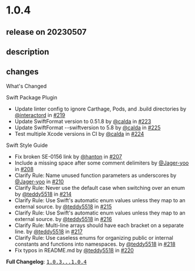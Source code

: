 # 1.0.4

## release on 20230507

## description

## changes

What's Changed

Swift Package Plugin

* Update linter config to ignore Carthage, Pods, and .build directories by <a class="user-mention notranslate" data-hovercard-type="user" data-hovercard-url="/users/interactord/hovercard" data-octo-click="hovercard-link-click" data-octo-dimensions="link_type:self" href="https://github.com/interactord">@interactord</a> in <a class="issue-link js-issue-link" data-error-text="Failed to load title" data-id="1648880221" data-permission-text="Title is private" data-url="https://github.com/airbnb/swift/issues/219" data-hovercard-type="pull_request" data-hovercard-url="/airbnb/swift/pull/219/hovercard" href="https://github.com/airbnb/swift/pull/219">#219</a>
* Update SwiftFormat version to 0.51.8 by <a class="user-mention notranslate" data-hovercard-type="user" data-hovercard-url="/users/calda/hovercard" data-octo-click="hovercard-link-click" data-octo-dimensions="link_type:self" href="https://github.com/calda">@calda</a> in <a class="issue-link js-issue-link" data-error-text="Failed to load title" data-id="1697974970" data-permission-text="Title is private" data-url="https://github.com/airbnb/swift/issues/223" data-hovercard-type="pull_request" data-hovercard-url="/airbnb/swift/pull/223/hovercard" href="https://github.com/airbnb/swift/pull/223">#223</a>
* Update SwiftFormat --swiftversion to 5.8 by <a class="user-mention notranslate" data-hovercard-type="user" data-hovercard-url="/users/calda/hovercard" data-octo-click="hovercard-link-click" data-octo-dimensions="link_type:self" href="https://github.com/calda">@calda</a> in <a class="issue-link js-issue-link" data-error-text="Failed to load title" data-id="1698000756" data-permission-text="Title is private" data-url="https://github.com/airbnb/swift/issues/225" data-hovercard-type="pull_request" data-hovercard-url="/airbnb/swift/pull/225/hovercard" href="https://github.com/airbnb/swift/pull/225">#225</a>
* Test multiple Xcode versions in CI by <a class="user-mention notranslate" data-hovercard-type="user" data-hovercard-url="/users/calda/hovercard" data-octo-click="hovercard-link-click" data-octo-dimensions="link_type:self" href="https://github.com/calda">@calda</a> in <a class="issue-link js-issue-link" data-error-text="Failed to load title" data-id="1697995983" data-permission-text="Title is private" data-url="https://github.com/airbnb/swift/issues/224" data-hovercard-type="pull_request" data-hovercard-url="/airbnb/swift/pull/224/hovercard" href="https://github.com/airbnb/swift/pull/224">#224</a>

Swift Style Guide

* Fix broken SE-0156 link by <a class="user-mention notranslate" data-hovercard-type="user" data-hovercard-url="/users/hanton/hovercard" data-octo-click="hovercard-link-click" data-octo-dimensions="link_type:self" href="https://github.com/hanton">@hanton</a> in <a class="issue-link js-issue-link" data-error-text="Failed to load title" data-id="1456230576" data-permission-text="Title is private" data-url="https://github.com/airbnb/swift/issues/207" data-hovercard-type="pull_request" data-hovercard-url="/airbnb/swift/pull/207/hovercard" href="https://github.com/airbnb/swift/pull/207">#207</a>
* Include a missing space after some comment delimiters by <a class="user-mention notranslate" data-hovercard-type="user" data-hovercard-url="/users/Jager-yoo/hovercard" data-octo-click="hovercard-link-click" data-octo-dimensions="link_type:self" href="https://github.com/Jager-yoo">@Jager-yoo</a> in <a class="issue-link js-issue-link" data-error-text="Failed to load title" data-id="1464859166" data-permission-text="Title is private" data-url="https://github.com/airbnb/swift/issues/208" data-hovercard-type="pull_request" data-hovercard-url="/airbnb/swift/pull/208/hovercard" href="https://github.com/airbnb/swift/pull/208">#208</a>
* Clarify Rule: Name unused function parameters as underscores by <a class="user-mention notranslate" data-hovercard-type="user" data-hovercard-url="/users/Jager-yoo/hovercard" data-octo-click="hovercard-link-click" data-octo-dimensions="link_type:self" href="https://github.com/Jager-yoo">@Jager-yoo</a> in <a class="issue-link js-issue-link" data-error-text="Failed to load title" data-id="1523591373" data-permission-text="Title is private" data-url="https://github.com/airbnb/swift/issues/210" data-hovercard-type="pull_request" data-hovercard-url="/airbnb/swift/pull/210/hovercard" href="https://github.com/airbnb/swift/pull/210">#210</a>
* Clarify Rule: Never use the default case when switching over an enum by <a class="user-mention notranslate" data-hovercard-type="user" data-hovercard-url="/users/teddy5518/hovercard" data-octo-click="hovercard-link-click" data-octo-dimensions="link_type:self" href="https://github.com/teddy5518">@teddy5518</a> in <a class="issue-link js-issue-link" data-error-text="Failed to load title" data-id="1632372249" data-permission-text="Title is private" data-url="https://github.com/airbnb/swift/issues/214" data-hovercard-type="pull_request" data-hovercard-url="/airbnb/swift/pull/214/hovercard" href="https://github.com/airbnb/swift/pull/214">#214</a>
* Clarify Rule: Use Swift's automatic enum values unless they map to an external source. by <a class="user-mention notranslate" data-hovercard-type="user" data-hovercard-url="/users/teddy5518/hovercard" data-octo-click="hovercard-link-click" data-octo-dimensions="link_type:self" href="https://github.com/teddy5518">@teddy5518</a> in <a class="issue-link js-issue-link" data-error-text="Failed to load title" data-id="1634149562" data-permission-text="Title is private" data-url="https://github.com/airbnb/swift/issues/215" data-hovercard-type="pull_request" data-hovercard-url="/airbnb/swift/pull/215/hovercard" href="https://github.com/airbnb/swift/pull/215">#215</a>
* Clarify Rule: Use Swift's automatic enum values unless they map to an external source. by <a class="user-mention notranslate" data-hovercard-type="user" data-hovercard-url="/users/teddy5518/hovercard" data-octo-click="hovercard-link-click" data-octo-dimensions="link_type:self" href="https://github.com/teddy5518">@teddy5518</a> in <a class="issue-link js-issue-link" data-error-text="Failed to load title" data-id="1634444938" data-permission-text="Title is private" data-url="https://github.com/airbnb/swift/issues/216" data-hovercard-type="pull_request" data-hovercard-url="/airbnb/swift/pull/216/hovercard" href="https://github.com/airbnb/swift/pull/216">#216</a>
* Clarify Rule: Multi-line arrays should have each bracket on a separate line. by <a class="user-mention notranslate" data-hovercard-type="user" data-hovercard-url="/users/teddy5518/hovercard" data-octo-click="hovercard-link-click" data-octo-dimensions="link_type:self" href="https://github.com/teddy5518">@teddy5518</a> in <a class="issue-link js-issue-link" data-error-text="Failed to load title" data-id="1636834893" data-permission-text="Title is private" data-url="https://github.com/airbnb/swift/issues/217" data-hovercard-type="pull_request" data-hovercard-url="/airbnb/swift/pull/217/hovercard" href="https://github.com/airbnb/swift/pull/217">#217</a>
* Clarify Rule: Use caseless enums for organizing public or internal constants and functions into namespaces. by <a class="user-mention notranslate" data-hovercard-type="user" data-hovercard-url="/users/teddy5518/hovercard" data-octo-click="hovercard-link-click" data-octo-dimensions="link_type:self" href="https://github.com/teddy5518">@teddy5518</a> in <a class="issue-link js-issue-link" data-error-text="Failed to load title" data-id="1647463591" data-permission-text="Title is private" data-url="https://github.com/airbnb/swift/issues/218" data-hovercard-type="pull_request" data-hovercard-url="/airbnb/swift/pull/218/hovercard" href="https://github.com/airbnb/swift/pull/218">#218</a>
* Fix typos in README.md by <a class="user-mention notranslate" data-hovercard-type="user" data-hovercard-url="/users/teddy5518/hovercard" data-octo-click="hovercard-link-click" data-octo-dimensions="link_type:self" href="https://github.com/teddy5518">@teddy5518</a> in <a class="issue-link js-issue-link" data-error-text="Failed to load title" data-id="1657670631" data-permission-text="Title is private" data-url="https://github.com/airbnb/swift/issues/220" data-hovercard-type="pull_request" data-hovercard-url="/airbnb/swift/pull/220/hovercard" href="https://github.com/airbnb/swift/pull/220">#220</a>

<strong>Full Changelog</strong>: <a class="commit-link" href="https://github.com/airbnb/swift/compare/1.0.3...1.0.4"><tt>1.0.3...1.0.4</tt></a>

